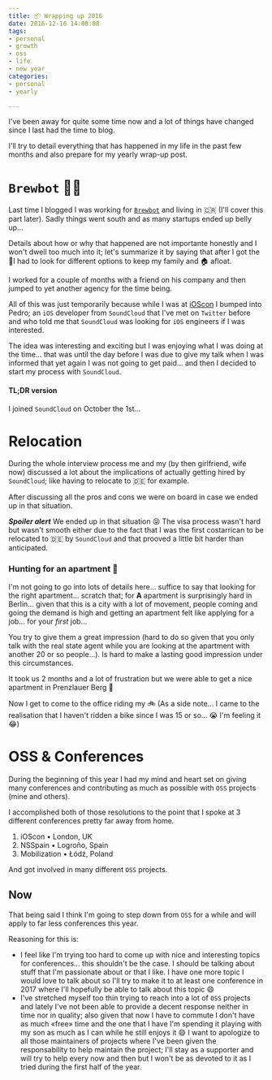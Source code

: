 ```yaml
---
title: 📦 Wrapping up 2016
date: 2016-12-16 14:08:08
tags:
- personal
- growth
- oss
- life
- new year
categories:
- personal
- yearly

---
```


I've been away for quite some time now and a lot of things have changed since I last had the time to blog.

I'll try to detail everything that has happened in my life in the past few months and also prepare for my yearly wrap-up post.

<!--more-->

# `Brewbot` 🍺🤖
Last time I blogged I was working for [`Brewbot`][brewbot] and living in 🇨🇷 (I'll cover this part later).
Sadly things went south and as many startups ended up belly up…

Details about how or why that happened are not importante honestly and I won't dwell too much into it; let's summarize it by saying that after I got the 👢I had to look for different options to keep my family and 🏠 afloat.

I worked for a couple of months with a friend on his company and then jumped to yet another agency for the time being.

All of this was just temporarily because while I was at [iOScon][ioscon] I bumped into Pedro; an `iOS` developer from `SoundCloud` that I've met on `Twitter` before and who told me that `SoundCloud` was looking for `iOS` engineers if I was interested.

The idea was interesting and exciting but I was enjoying what I was doing at the time… that was until the day before I was due to give my talk when I was informed that yet again I was not going to get paid… and then I decided to start my process with `SoundCloud`.

#### TL;DR version
I joined `SoundCloud` on October the 1st…

# Relocation
During the whole interview process me and my (by then girlfriend, wife now) discussed a lot about the implications of actually getting hired by `SoundCloud`; like having to relocate to 🇩🇪 for example.

After discussing all the pros and cons we were on board in case we ended up in that situation.

__*Spoiler alert*__
We ended up in that situation 😝
The visa process wasn't hard but wasn't smooth either due to the fact that I was the first costarrican to be relocated to 🇩🇪 by `SoundCloud` and that prooved a little bit harder than anticipated.

### Hunting for an apartment 🔫
I'm not going to go into lots of details here… suffice to say that looking for the right apartment… scratch that; for **A** apartment is surprisingly hard in Berlin… given that this is a city with a lot of movement, people coming and going the demand is high and getting an apartment felt like applying for a job… for your _first_ job…

You try to give them a great impression (hard to do so given that you only talk with the real state agent while you are looking at the apartment with another 20 or so people…).
Is hard to make a lasting good impression under this circumstances.

It took us 2 months and a lot of frustration but we were able to get a nice apartment in Prenzlauer Berg 🎉

Now I get to come to the office riding my 🚲 (As a side note… I came to the realisation that I haven't ridden a bike since I was 15 or so… 😭 I'm feeling it 😂)

# OSS & Conferences
During the beginning of this year I had my mind and heart set on giving many conferences and contributing as much as possible with `OSS` projects (mine and others).

I accomplished both of those resolutions to the point that I spoke at 3 different conferences pretty far away from home.

1. iOScon • London, UK
2. NSSpain • Logroño, Spain
3. Mobilization • Łódź, Poland

And got involved in many different `OSS` projects.

## Now
That being said I think I'm going to step down from `OSS` for a while and will apply to far less conferences this year.

Reasoning for this is:

* I feel like I'm trying too hard to come up with nice and interesting topics for conferences… this shouldn't be the case. I should be talking about stuff that I'm passionate about or that I like.
  I have one more topic I would love to talk about so I'll try to make it to at least one conference in 2017 where I'll hopefully be able to talk about this topic 😄
* I've stretched myself too thin trying to reach into a lot of `OSS` projects and lately I've not been able to provide a decent response neither in time nor in quality; also given that now I have to commute I don't have as much «free» time and the one that I have I'm spending it playing with my son as much as I can while he still enjoys it 😄
  I want to apologize to all those maintainers of projects where I've been given the responsability to help maintain the project; I'll stay as a supporter and will try to help every now and then but I won't be as devoted to it as I tried during the first half of the year.



<!--Markdown links references-->

[brewbot]:https://brewbot.io
[ioscon]:https://estebantorr.es/blog/2016/06/03/iOScon-2016/